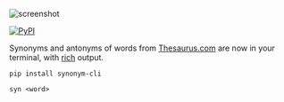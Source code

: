 ![screenshot](https://user-images.githubusercontent.com/16024979/135759216-cbe63199-cb83-4f5d-a62f-0791a65f84dd.png)

<a href="https://pypi.org/project/synonym-cli/">
<img alt="PyPI" src="https://img.shields.io/pypi/v/synonym-cli"></a>

Synonyms and antonyms of words from [Thesaurus.com](https://www.thesaurus.com/) are now in your terminal, with [rich](https://github.com/willmcgugan/rich/) output.

```
pip install synonym-cli
```

```
syn <word>
```
